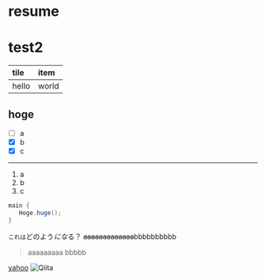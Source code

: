 # resume

# test2

|tile|item|
|:---|:---|
|hello|world|

## hoge

- [ ] a
- [x] b
- [x] c

-------------

1. a
2. b
3. c

```java
main {
   Hoge.huge();
}
```

`これは`どのよう*にな*る？
~~aaaaaaaaaaaaa~~bbbbbbbbbb

> aaaaaaaaa
> bbbbb

[yahoo](https://www.yahoo.co.jp)
![Qiita](https://qiita-image-store.s3.amazonaws.com/0/45617/015bd058-7ea0-e6a5-b9cb-36a4fb38e59c.png "Qiita")

